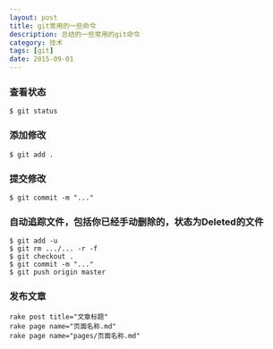 ```yaml
---
layout: post
title: git常用的一些命令
description: 总结的一些常用的git命令
category: 技术
tags: [git]
date: 2015-09-01
---   
```

### 查看状态
    $ git status
### 添加修改
    $ git add .
### 提交修改
    $ git commit -m "..."
### 自动追踪文件，包括你已经手动删除的，状态为Deleted的文件
    $ git add -u 
    $ git rm .../... -r -f
    $ git checkout . 
    $ git commit -m "..."
    $ git push origin master
### 发布文章
    rake post title="文章标题"
    rake page name="页面名称.md"
    rake page name="pages/页面名称.md"